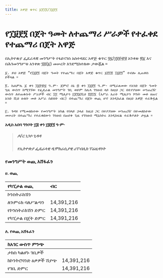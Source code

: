 ```yaml
---
title: አዋጅ ቁጥር ፩፻፲፪/፲፱፻፺
---
```


# የ፲፱፻፺ በጀት ዓመት ለተጨማሪ ሥራዎች የተፈቀደ የተጨማሪ በጀት አዋጅ

በኢትዮጵያ ፌዴራላዊ መንግሥት የፋይናንስ አስተዳደር አዋጅ ቁጥር ፶፯/፲፱፻፹፱ አንቀጽ ፳፩ እና በሕገመንግሥቱ አንቀጽ ፶፭(፩) መሠረት እንደሚከተለው ታውጇል ።

    ፩. ይህ አዋጅ “የ፲፱፻፺ በጀት ዓመት የተጨማሪ በጀት አዋጅ ቁጥር ፩፻፲፪ ፲፱፻፺” ተብሎ ሊጠቀስ ይችላል ።

    ፪. ከሐምሌ ፩ ቀን ፲፱፻፹፱ ዓ.ም· ጀምሮ ሰኔ ፴ ቀን ፲፱፻፺ ዓ.ም· በሚፈጸመው የአንድ በጀት ዓመት ጊዜ ውስጥ ከሚገኘው የፌዴራል መንግሥት ገቢ ወይም ከሌላ ገንዘብ ላይ ከዚህ ጋር በተያያዘው ሠንጠረዥ ውስጥ ለተጠቀሱት ሥራዎች ብር ፲፬ ሚሊዮን ፫፻፺፩ሺህ ፪፻፲፮ (አሥራ አራት ሚሊዮን ሦስት መቶ ዘጠና አንድ ሺህ ሁለት መቶ አሥራ ስድስት ብር) በተጨማሪ በጀት ወጪ ሆኖ እንዲከፈል በዚህ አዋጅ ተፈቅዷል ።

    ፫. ጉዳዩ የሚመለከተው የመንግሥት አካል የበላይ ኃላፊ ከዚህ ጋር በተያያዘው ሠንጠረዥ በተመለከተው መሠረት በተጨማሪ የተፈቀደውን ገንዘብ በጠየቀ ጊዜ የገንዘብ ሚኒስትሩ እንዲከፍል ተፈቅዶለት ታዟል ።

**አዲስ አበባ ግንቦት ፲፭ ቀን ፲፱፻፺ ዓ·ም·**

> ##### ዶ/ር ነጋሶ ጊዳዳ
>
> ##### የኢትዮጵያ ፌዴራላዊ ዲሞክራሲያዊ ሪፐብሊክ ፕሬዚዳንት

### የመንግሥት ወጪ አሸፋፈን

#### ሀ. ወጪ

| የካፒታል ወጪ   | ብር        |
| :-------------- | :---------- |
| ኮንስትራክሽን      |           |
| ለጉምሩክ ባለሥልጣን | 14,391,216  |
| የኮንስትራክሽን ድምር | 14,391,216  |
| የካፒታል በጀት ድምር | 14,391,216  |

#### ለ. የወጪ አሸፋፈን

| ከአገር ውስጥ ምንጭ  |           |
| :-------------- | :---------- |
| ታክስ ካልሆኑ ገቢዎች |           |
| ከኮንትሮባንድ ዕቃዎች ሽያጭ | 14,391,216  |
| የገቢ ድምር       | 14,391,216  |